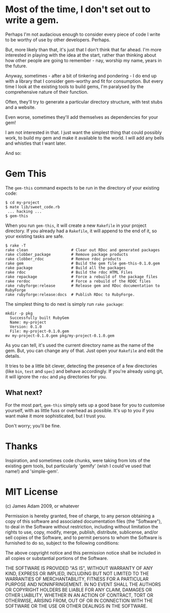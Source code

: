 Most of the time, I don't set out to write a gem. 
=================================================

Perhaps I'm not audacious enough to consider every piece of code I write to be worthy of use by other developers. Perhaps.

But, more likely than that, it's just that I don't think that far ahead. I'm more interested in playing with the idea at the start, rather than thinking about how other people are going to remember - nay, worship my name, years in the future.

Anyway, sometimes - after a bit of tinkering and pondering - I do end up with a library that I consider gem-worthy and fit for consumption. But every time I look at the existing tools to build gems, I'm paralysed by the comprehensive nature of their function. 

Often, they'll try to generate a particular directory structure, with test stubs and a website. 

Even worse, sometimes they'll add themselves as dependencies for your gem!

I am not interested in that. I just want the simplest thing that could possibly work, to build my gem and make it available to the world. I will add any bells and whistles that I want later.

And so:

Gem This
========

The `gem-this` command expects to be run in the directory of your existing code:

    $ cd my-project
    $ mate lib/sweet_code.rb
     ... hacking ...
    $ gem-this
  
When you run `gem-this`, it will create a new `Rakefile` in your project directory. If you already had a `Rakefile`, it will append to the end of it, so your existing tasks are safe.

    $ rake -T
    rake clean                   # Clear out RDoc and generated packages
    rake clobber_package         # Remove package products
    rake clobber_rdoc            # Remove rdoc products
    rake gem                     # Build the gem file gem-this-0.1.0.gem
    rake package                 # Build all the packages
    rake rdoc                    # Build the rdoc HTML Files
    rake repackage               # Force a rebuild of the package files
    rake rerdoc                  # Force a rebuild of the RDOC files
    rake rubyforge:release       # Release gem and RDoc documentation to RubyForge
    rake rubyforge:release:docs  # Publish RDoc to RubyForge.


The simplest thing to do next is simply run `rake package`:

    mkdir -p pkg
      Successfully built RubyGem
      Name: my-project
      Version: 0.1.0
      File: my-project-0.1.0.gem
    mv my-project-0.1.0.gem pkg/my-project-0.1.0.gem
    
As you can tell, it's used the current directory name as the name of the gem. But, you can change any of that. Just open your `Rakefile` and edit the details.

It tries to be a little bit clever, detecting the presence of a few directories (like `bin`, `test` and `spec`) and behave accordingly. If you're already using git, it will ignore the `rdoc` and `pkg` directories for you.

What next?
----------

For the most part, `gem-this` simply sets up a good base for you to customise yourself, with as little fuss or overhead as possible. It's up to you if you want make it more sophisticated, but I trust you. 

Don't worry; you'll be fine.


Thanks
======

Inspiration, and sometimes code chunks, were taking from lots of the existing gem tools, but particularly 'gemify' (wish I could've used that name!) and 'simple-gem'.


MIT License
===========

(c) James Adam 2009, or whatever

Permission is hereby granted, free of charge, to any person obtaining a copy
of this software and associated documentation files (the "Software"), to deal
in the Software without restriction, including without limitation the rights
to use, copy, modify, merge, publish, distribute, sublicense, and/or sell
copies of the Software, and to permit persons to whom the Software is
furnished to do so, subject to the following conditions:

The above copyright notice and this permission notice shall be included in
all copies or substantial portions of the Software.

THE SOFTWARE IS PROVIDED "AS IS", WITHOUT WARRANTY OF ANY KIND, EXPRESS OR
IMPLIED, INCLUDING BUT NOT LIMITED TO THE WARRANTIES OF MERCHANTABILITY,
FITNESS FOR A PARTICULAR PURPOSE AND NONINFRINGEMENT. IN NO EVENT SHALL THE
AUTHORS OR COPYRIGHT HOLDERS BE LIABLE FOR ANY CLAIM, DAMAGES OR OTHER
LIABILITY, WHETHER IN AN ACTION OF CONTRACT, TORT OR OTHERWISE, ARISING FROM,
OUT OF OR IN CONNECTION WITH THE SOFTWARE OR THE USE OR OTHER DEALINGS IN
THE SOFTWARE.
